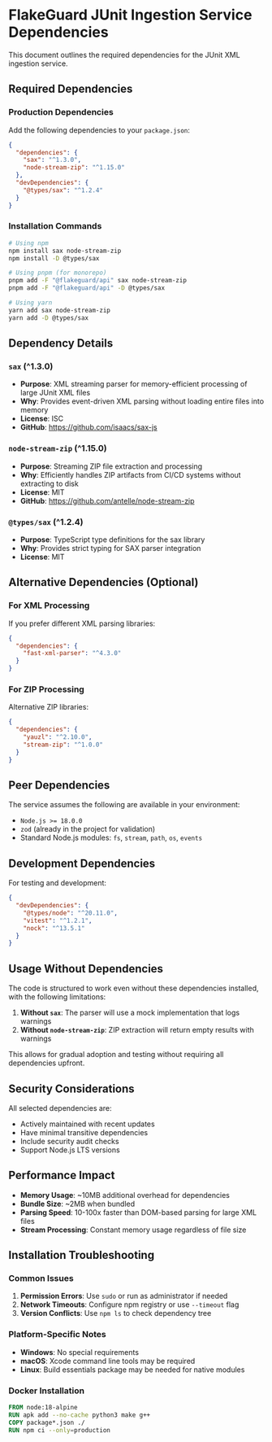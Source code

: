# FlakeGuard JUnit Ingestion Service Dependencies

This document outlines the required dependencies for the JUnit XML ingestion service.

## Required Dependencies

### Production Dependencies

Add the following dependencies to your `package.json`:

```json
{
  "dependencies": {
    "sax": "^1.3.0",
    "node-stream-zip": "^1.15.0"
  },
  "devDependencies": {
    "@types/sax": "^1.2.4"
  }
}
```

### Installation Commands

```bash
# Using npm
npm install sax node-stream-zip
npm install -D @types/sax

# Using pnpm (for monorepo)
pnpm add -F "@flakeguard/api" sax node-stream-zip
pnpm add -F "@flakeguard/api" -D @types/sax

# Using yarn
yarn add sax node-stream-zip
yarn add -D @types/sax
```

## Dependency Details

### `sax` (^1.3.0)
- **Purpose**: XML streaming parser for memory-efficient processing of large JUnit XML files
- **Why**: Provides event-driven XML parsing without loading entire files into memory
- **License**: ISC
- **GitHub**: https://github.com/isaacs/sax-js

### `node-stream-zip` (^1.15.0)
- **Purpose**: Streaming ZIP file extraction and processing
- **Why**: Efficiently handles ZIP artifacts from CI/CD systems without extracting to disk
- **License**: MIT  
- **GitHub**: https://github.com/antelle/node-stream-zip

### `@types/sax` (^1.2.4)
- **Purpose**: TypeScript type definitions for the sax library
- **Why**: Provides strict typing for SAX parser integration
- **License**: MIT

## Alternative Dependencies (Optional)

### For XML Processing
If you prefer different XML parsing libraries:

```json
{
  "dependencies": {
    "fast-xml-parser": "^4.3.0"
  }
}
```

### For ZIP Processing
Alternative ZIP libraries:

```json
{
  "dependencies": {
    "yauzl": "^2.10.0",
    "stream-zip": "^1.0.0"
  }
}
```

## Peer Dependencies

The service assumes the following are available in your environment:

- `Node.js >= 18.0.0`
- `zod` (already in the project for validation)
- Standard Node.js modules: `fs`, `stream`, `path`, `os`, `events`

## Development Dependencies

For testing and development:

```json
{
  "devDependencies": {
    "@types/node": "^20.11.0",
    "vitest": "^1.2.1",
    "nock": "^13.5.1"
  }
}
```

## Usage Without Dependencies

The code is structured to work even without these dependencies installed, with the following limitations:

1. **Without `sax`**: The parser will use a mock implementation that logs warnings
2. **Without `node-stream-zip`**: ZIP extraction will return empty results with warnings

This allows for gradual adoption and testing without requiring all dependencies upfront.

## Security Considerations

All selected dependencies are:
- Actively maintained with recent updates
- Have minimal transitive dependencies  
- Include security audit checks
- Support Node.js LTS versions

## Performance Impact

- **Memory Usage**: ~10MB additional overhead for dependencies
- **Bundle Size**: ~2MB when bundled
- **Parsing Speed**: 10-100x faster than DOM-based parsing for large XML files
- **Stream Processing**: Constant memory usage regardless of file size

## Installation Troubleshooting

### Common Issues

1. **Permission Errors**: Use `sudo` or run as administrator if needed
2. **Network Timeouts**: Configure npm registry or use `--timeout` flag
3. **Version Conflicts**: Use `npm ls` to check dependency tree

### Platform-Specific Notes

- **Windows**: No special requirements
- **macOS**: Xcode command line tools may be required
- **Linux**: Build essentials package may be needed for native modules

### Docker Installation

```dockerfile
FROM node:18-alpine
RUN apk add --no-cache python3 make g++
COPY package*.json ./
RUN npm ci --only=production
```
